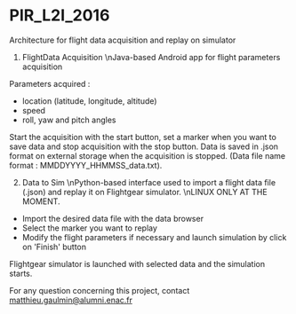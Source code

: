 # PIR_L2I_2016
Architecture for flight data acquisition and replay on simulator

1) FlightData Acquisition
\nJava-based Android app for flight parameters acquisition

Parameters acquired :
- location (latitude, longitude, altitude)
- speed
- roll, yaw and pitch angles

Start the acquisition with the start button, set a marker when you want to save data and stop acquisition with the stop button.
Data is saved in .json format on external storage when the acquisition is stopped.
(Data file name format : MMDDYYYY_HHMMSS_data.txt).

2) Data to Sim
\nPython-based interface used to import a flight data file (.json) and replay it on Flightgear simulator. 
\nLINUX ONLY AT THE MOMENT.

- Import the desired data file with the data browser
- Select the marker you want to replay
- Modify the flight parameters if necessary and launch simulation by click on 'Finish' button

Flightgear simulator is launched with selected data and the simulation starts.

For any question concerning this project, contact matthieu.gaulmin@alumni.enac.fr



